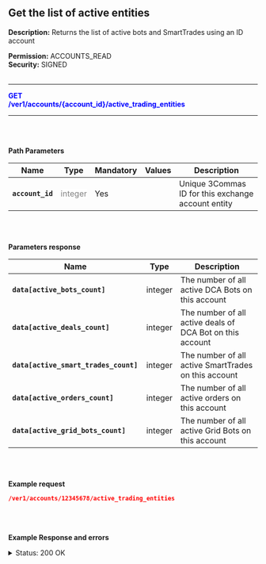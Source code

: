 ## Get the list of active entities<br>

**Description:** Returns the list of active bots and SmartTrades using an ID account<br>

**Permission:** ACCOUNTS_READ<br>
**Security:** SIGNED<br>
<br>

----------

<mark style="color:blue;background-color:white" > **GET**<br>
<mark style="color:blue;background-color:white" > **/ver1/accounts/{account_id}/active_trading_entities**

----------

<br>
<br>

**Path Parameters**<br>

| Name | Type |	Mandatory |	Values	| Description|
|------|------|-----------|-----------------|------------|
|**`account_id`**  | <mark style="color:grey;background-color:white"> integer | Yes |  | Unique 3Commas ID for this exchange account entity |

<br>
<br>

**Parameters response**<br>

| Name | Type |	Description|
|------|------|------------|
|**`data[active_bots_count]`**| integer | The number of all active DCA Bots on this account |
|**`data[active_deals_count] `**| integer | The number of all active deals of DCA Bot on this account |
|**`data[active_smart_trades_count] `**| integer | The number of all active SmartTrades on this account |
|**`data[active_orders_count]`**| integer| The number of all active orders on this account|
|**`data[active_grid_bots_count]`**| integer | The number of all active Grid Bots on this account |

<br>
<br>

**Example request**<br>

```json
/ver1/accounts/12345678/active_trading_entities
```
<br>
<br>

**Example Response and errors**<br>


<details>

<summary>Status: 200 OK</summary><br>

```json
{
    "data": {
        "active_bots_count": 0,
        "active_deals_count": 0,
        "active_smart_trades_count": 3,
        "active_orders_count": 2,
        "active_grid_bots_count": 0
    }
}
```
</details>
